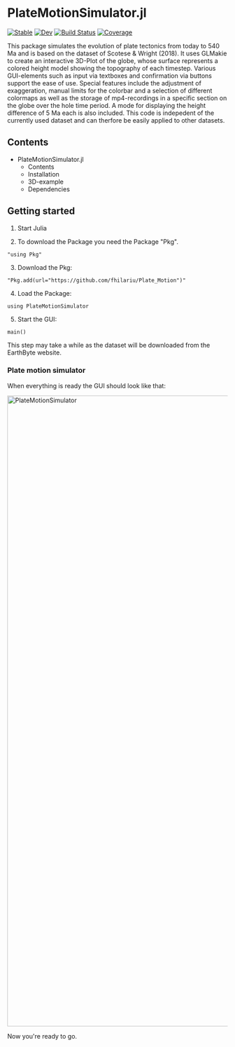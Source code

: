 # PlateMotionSimulator.jl

[![Stable](https://img.shields.io/badge/docs-stable-blue.svg)](https://fhilariu.github.io/PlateMotionSimulator.jl/stable/)
[![Dev](https://img.shields.io/badge/docs-dev-blue.svg)](https://fhilariu.github.io/PlateMotionSimulator.jl/dev/)
[![Build Status](https://github.com/fhilariu/PlateMotionSimulator.jl/actions/workflows/CI.yml/badge.svg?branch=master)](https://github.com/fhilariu/PlateMotionSimulator.jl/actions/workflows/CI.yml?query=branch%3Amaster)
[![Coverage](https://codecov.io/gh/fhilariu/PlateMotionSimulator.jl/branch/master/graph/badge.svg)](https://codecov.io/gh/fhilariu/PlateMotionSimulator.jl)


This package simulates the evolution of plate tectonics from today to 540 Ma and is based on the dataset of Scotese & Wright (2018). It uses GLMakie to create an interactive 3D-Plot of the globe, whose surface represents a colored height model showing the topography of each timestep. Various GUI-elements such as input via textboxes and confirmation via buttons support the ease of use. Special features include the adjustment of exaggeration, manual limits for the colorbar and a selection of different colormaps as well as the storage of mp4-recordings in a specific section on the globe over the hole time period. A mode for displaying the height difference of 5 Ma each is also included. This code is indepedent of the currently used dataset and can therfore be easily applied to other datasets.


## Contents
- PlateMotionSimulator.jl
  - Contents
  - Installation
  - 3D-example
  - Dependencies


## Getting started
1. Start Julia

2. To download the Package you need the Package "Pkg". 
```
"using Pkg"
```
3. Download the Pkg:
```
"Pkg.add(url="https://github.com/fhilariu/Plate_Motion")"
```
4. Load the Package:
```
using PlateMotionSimulator
```
5. Start the GUI:
```
main()
```
This step may take a while as the dataset will be downloaded from the EarthByte website.

### Plate motion simulator
When everything is ready the GUI should look like that:

<img width="1440" alt="PlateMotionSimulator" src="https://github.com/user-attachments/assets/466b4b7c-491b-461e-b406-1fec2042e0c8" />

Now you're ready to go. 

### 






